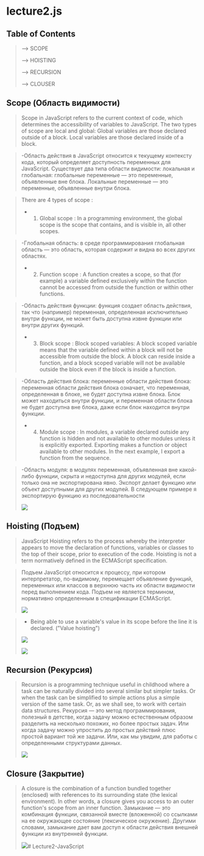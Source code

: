 # lecture2.js
## Table of Contents

> --> SCOPE
>
> --> HOISTING
> 
> --> RECURSION
>
> --> CLOUSER

## Scope (Область видимости)

>Scope in JavaScript refers to the current context of code, which determines the accessibility of variables to JavaScript. The two types of scope are local and global: Global variables are those declared outside of a block. Local variables are those declared inside of a block.

>-Область действия в JavaScript относится к текущему контексту кода, который определяет доступность переменных для JavaScript. Существует два типа области видимости: локальная и глобальная: глобальные переменные — это переменные, объявленные вне блока. Локальные переменные — это переменные, объявленные внутри блока.

>There are 4 types of scope :
> 
> - 1) Global scope : In a programming environment, the global scope is the scope that contains, and is visible in, all other scopes.

>-Глобальная область: в среде программирования глобальная область — это область, которая содержит и видна во всех других областях.
>
> - 2) Function scope : A function creates a scope, so that (for example) a variable defined exclusively within the function cannot be accessed from outside the function or within other functions.


>-Область действия функции: функция создает область действия, так что (например) переменная, определенная исключительно внутри функции, не может быть доступна извне функции или внутри других функций.
>
> - 3) Block scope : Block scoped variables: A block scoped variable means that the variable defined within a block will not be accessible from outside the block. A block can reside inside a function, and a block scoped variable will not be available outside the block even if the block is inside a function.


>-Область действия блока: переменные области действия блока: переменная области действия блока означает, что переменная, определенная в блоке, не будет доступна извне блока. Блок может находиться внутри функции, и переменная области блока не будет доступна вне блока, даже если блок находится внутри функции.
>
> - 4) Module scope : In modules, a variable declared outside any function is hidden and not available to other modules unless it is explicitly exported. Exporting makes a function or object available to other modules. In the next example, I export a function from the sequence.


>-Область модуля: в модулях переменная, объявленная вне какой-либо функции, скрыта и недоступна для других модулей, если только она не экспортирована явно. Экспорт делает функцию или объект доступными для других модулей. В следующем примере я экспортирую функцию из последовательности
>
>![](https://res.cloudinary.com/practicaldev/image/fetch/s--lI9XvHjf--/c_limit%2Cf_auto%2Cfl_progressive%2Cq_auto%2Cw_880/https://i.ibb.co/vJhg635/Scope.png)

## Hoisting (Подъем)

> JavaScript Hoisting refers to the process whereby the interpreter appears to move the declaration of functions, variables or classes to the top of their scope, prior to execution of the code. Hoisting is not a term normatively defined in the ECMAScript specification.

>Подъем JavaScript относится к процессу, при котором интерпретатор, по-видимому, перемещает объявление функций, переменных или классов в верхнюю часть их области видимости перед выполнением кода. Подъем не является термином, нормативно определенным в спецификации ECMAScript.
>
>![](https://i.ytimg.com/vi/EvfRXyKa_GI/maxresdefault.jpg)

> - Being able to use a variable's value in its scope before the line it is declared. ("Value hoisting")
>
>![](https://www.tutorialsteacher.com/Content/images/js/hoisting.png)
>
>![](https://res.cloudinary.com/practicaldev/image/fetch/s--UkSuyTRW--/c_limit%2Cf_auto%2Cfl_progressive%2Cq_auto%2Cw_880/https://thepracticaldev.s3.amazonaws.com/i/yf0z2gqviit8ouds4gz0.png)

## Recursion (Pекурсия)

>Recursion is a programming technique useful in childhood where a task can be naturally divided into several similar but simpler tasks. Or when the task can be simplified to simple actions plus a simple version of the same task. Or, as we shall see, to work with certain data structures.
Рекурсия — это метод программирования, полезный в детстве, когда задачу можно естественным образом разделить на несколько похожих, но более простых задач. Или когда задачу можно упростить до простых действий плюс простой вариант той же задачи. Или, как мы увидим, для работы с определенными структурами данных.
>
>![](https://i.ytimg.com/vi/vLhHyGTkjCs/maxresdefault.jpg)

## Closure (Закрытие)

>A closure is the combination of a function bundled together (enclosed) with references to its surrounding state (the lexical environment). In other words, a closure gives you access to an outer function's scope from an inner function.
Замыкание — это комбинация функции, связанной вместе (вложенной) со ссылками на ее окружающее состояние (лексическое окружение). Другими словами, замыкание дает вам доступ к области действия внешней функции из внутренней функции.
>
>![](https://www.freecodecamp.org/news/content/images/2020/05/image-147.png)# Lecture2-JavaScript